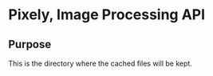 # Pixely, Image Processing API

## Purpose

This is the directory where the cached files will be kept.

